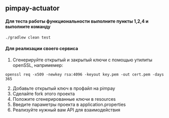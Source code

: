 ## pimpay-actuator

#### Для теста работы функциональности выполните пункты 1,2,4 и выполните команду
```
./gradlew clean test
```

#### Для реализации своего сервиса
1. Сгенерируйте открытый и закрытый ключи с помощью утилиты openSSL, напримемер:
```
openssl req -x509 -newkey rsa:4096 -keyout key.pem -out cert.pem -days 365
```
2. Добавьте открытый ключ в профайл на pimpay
3. Сделайте fork этого проекта 
4. Положите сгенерированные ключи в resources
5. Введите параметры проекта в application.properties
6. Реализуйте нужный вам API для взаимодействия 

